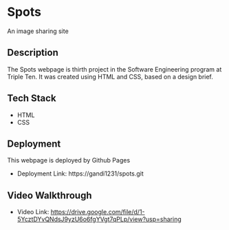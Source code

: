 # Spots

An image sharing site

## Description

The Spots webpage is thirth project in the Software Engineering program at Triple Ten. It was created using HTML and CSS, based on a design brief.

## Tech Stack

- HTML
- CSS

## Deployment

This webpage is deployed by Github Pages

- Deployment Link: https://gandi1231/spots.git

## Video Walkthrough

- Video Link: https://drive.google.com/file/d/1-5YcztDYvQNdsJ9yzU6o6fgYVgt7qPLp/view?usp=sharing

